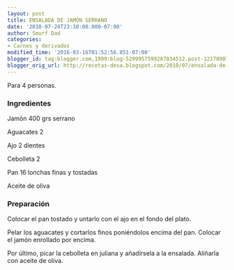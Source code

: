 ```yaml
---
layout: post
title: ENSALADA DE JAMÓN SERRANO
date: '2010-07-24T23:30:00.000-07:00'
author: Smurf Dad
categories:
- Carnes y derivados
modified_time: '2016-03-16T01:52:56.851-07:00'
blogger_id: tag:blogger.com,1999:blog-5299957599287034512.post-1217090773707217437
blogger_orig_url: http://recetas-desa.blogspot.com/2010/07/ensalada-de-jamon-serrano.html
---
```


Para 4 personas.

<h3>Ingredientes</h3>


Jam&oacute;n 400 grs serrano

Aguacates 2

Ajo 2 dientes

Cebolleta 2

Pan 16 lonchas finas y tostadas

Aceite de oliva

<h3>Preparaci&oacute;n</h3>


Colocar el pan tostado y untarlo con el ajo en el fondo del plato.

Pelar los aguacates y cortarlos finos poni&eacute;ndolos encima del pan. Colocar el jam&oacute;n enrollado por encima.

Por &uacute;ltimo, picar la cebolleta en juliana y a&ntilde;ad&iacute;rsela a la ensalada. Ali&ntilde;arla con aceite de oliva.

